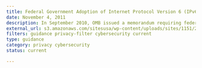 ```yaml
---
title: Federal Government Adoption of Internet Protocol Version 6 (IPv6) FAQs (2011)
date: November 4, 2011
description: In September 2010, OMB issued a memorandum requiring federal agencies to operationally deploy native Internet Protocol Version 6 (IPv6) for public Internet servers and internal applications that communicate with public servers.
external_url: s3.amazonaws.com/sitesusa/wp-content/uploads/sites/1151/2016/10/IPv6-FAQ-11-4-2011.pdf
filters: guidance privacy-filter cybersecurity current
type: guidance
category: privacy cybersecurity
status: current

---
```

